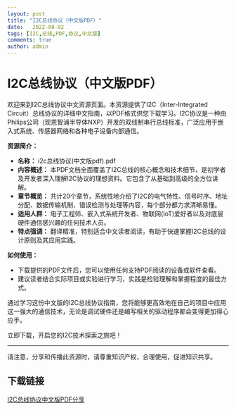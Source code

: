```yaml
---
layout: post
title: "I2C总线协议（中文版PDF）"
date:   2022-08-02
tags: [I2C,总线,PDF,协议,中文版]
comments: true
author: admin
---
```

# **I2C总线协议（中文版PDF）**

欢迎来到I2C总线协议中文资源页面。本资源提供了I2C（Inter-Integrated Circuit）总线协议的详细中文指南，以PDF格式供您下载学习。I2C协议是一种由Philips公司（现恩智浦半导体NXP）开发的双线制串行总线标准，广泛应用于嵌入式系统、传感器网络和各种电子设备内部通信。

**资源简介：**
- **名称：** i2c总线协议(中文版pdf).pdf
- **内容概述：** 本PDF文档全面覆盖了I2C总线的核心概念和技术细节，是初学者及开发者深入理解I2C协议的理想资料。它包含了从基础到高级的全方位讲解。
- **章节概览：** 共计20个章节，系统性地介绍了I2C的电气特性、信号时序、地址分配、数据传输机制、错误检测与处理等内容，每个部分都力求清晰易懂。
- **适用人群：** 电子工程师、嵌入式系统开发者、物联网(IoT)爱好者以及对底层硬件通信感兴趣的任何技术人员。
- **特点强调：** 翻译精准，特别适合中文读者阅读，有助于快速掌握I2C总线的设计原则及其应用实践。

**如何使用：**
- 下载提供的PDF文件后，您可以使用任何支持PDF阅读的设备或软件查看。
- 建议读者结合实际项目或实验进行学习，实践是检验理解和掌握程度的最佳方式。

通过学习这份中文版的I2C总线协议指南，您将能够更高效地在自己的项目中应用这一强大的通信技术，无论是调试硬件还是编写相关的驱动程序都会变得更加得心应手。

立即下载，开启您的I2C技术探索之旅吧！

---

请注意，分享和传播此资源时，请尊重知识产权，合理使用，促进知识共享。

## 下载链接

[I2C总线协议中文版PDF分享](https://pan.quark.cn/s/9d51e8f2479f)